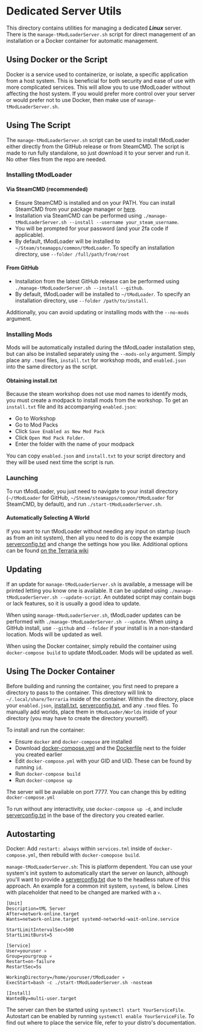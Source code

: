# Dedicated Server Utils
This directory contains utilities for managing a dedicated ***Linux*** server. There is the `manage-tModLoaderServer.sh` script for direct management of an installation or a Docker container for automatic management.

## Using Docker or the Script
Docker is a service used to containerize, or isolate, a specific application from a host system. This is beneficial for both security and ease of use with more complicated services. This will allow you to use tModLoader without affecting the host system. If you would prefer more control over your server or would prefer not to use Docker, then make use of `manage-tModLoaderServer.sh`.

## Using The Script
The `manage-tModLoaderServer.sh` script can be used to install tModLoader either directly from the GitHub release or from SteamCMD. The script is made to run fully standalone, so just download it to your server and run it. No other files from the repo are needed.

### Installing tModLoader
#### Via SteamCMD (recommended)
* Ensure SteamCMD is installed and on your PATH. You can install SteamCMD from your package manager or [here](https://developer.valvesoftware.com/wiki/SteamCMD).
* Installation via SteamCMD can be performed using `./manage-tModLoaderServer.sh --install --username your_steam_username`.
* You will be prompted for your password (and your 2fa code if applicable).
* By default, tModLoader will be installed to `~/Steam/steamapps/common/tModLoader`. To specify an installation directory, use `--folder /full/path/from/root`

#### From GitHub
* Installation from the latest GitHub release can be performed using `./manage-tModLoaderServer.sh --install --github`.
* By default, tModLoader will be installed to `~/tModLoader`. To specify an installation directory, use `--folder /path/to/install`.

Additionally, you can avoid updating or installing mods with the `--no-mods` argument.

### Installing Mods
Mods will be automatically installed during the tModLoader installation step, but can also be installed separately using the `--mods-only` argument. Simply place any `.tmod` files, `install.txt` for workshop mods, and `enabled.json` into the same directory as the script.

#### Obtaining install.txt
Because the steam workshop does not use mod names to identify mods, you must create a modpack to install mods from the workshop. To get an `install.txt` file and its accompanying `enabled.json`:
* Go to Workshop
* Go to Mod Packs
* Click `Save Enabled as New Mod Pack`
* Click `Open Mod Pack Folder`.
* Enter the folder with the name of your modpack

You can copy `enabled.json` and `install.txt` to your script directory and they will be used next time the script is run.

### Launching
To run tModLoader, you just need to navigate to your install directory (`~/tModLoader` for GitHub, `~/Steam/steamapps/common/tModLoader` for SteamCMD, by default), and run `./start-tModLoaderServer.sh`.

#### Automatically Selecting A World
If you want to run tModLoader without needing any input on startup (such as from an init system), then all you need to do is copy the example [serverconfig.txt](https://github.com/tModLoader/tModLoader/tree/1.4/patches/tModLoader/Terraria/release_extras/DedicatedServerUtils/serverconfig.txt) and change the settings how you like. Additional options can be found [on the Terraria wiki](https://terraria.wiki.gg/wiki/Server#Server_config_file)

## Updating
If an update for `manage-tModLoaderServer.sh` is available, a message will be printed letting you know one is available. It can be updated using `./manage-tModLoaderServer.sh --update-script`. An outdated script may contain bugs or lack features, so it is usually a good idea to update.

When using `manage-tModLoaderServer.sh`, tModLoader updates can be performed with `./manage-tModLoaderServer.sh --update`. When using a GitHub install, use `--github` and `--folder` if your install is in a non-standard location. Mods will be updated as well.

When using the Docker container, simply rebuild the container using `docker-compose build` to update tModLoader. Mods will be updated as well.

## Using The Docker Container
Before building and running the container, you first need to prepare a directory to pass to the container. This directory will link to `~/.local/share/Terraria` inside of the container. Within the directory, place your `enabled.json`, [install.txt](#obtaining-install.txt), [serverconfig.txt](#automatically-selecting-a-world), and any `.tmod` files. To manually add worlds, place them in `tModLoader/Worlds` inside of your directory (you may have to create the directory yourself).

To install and run the container:
* Ensure `docker` and `docker-compose` are installed
* Download [docker-compose.yml](https://github.com/tModLoader/tModLoader/tree/1.4/patches/tModLoader/Terraria/release_extras/DedicatedServerUtils/Docker/docker-compose.yml) and the [Dockerfile](https://github.com/tModLoader/tModLoader/tree/1.4/patches/tModLoader/Terraria/release_extras/DedicatedServerUtils/Docker/Dockerfile) next to the folder you created earlier
* Edit `docker-compose.yml` with your GID and UID. These can be found by running `id`.
* Run `docker-compose build`
* Run `docker-compose up`

The server will be available on port 7777. You can change this by editing `docker-compose.yml`

To run without any interactivity, use `docker-compose up -d`, and include [serverconfig.txt](#automatically-selecting-a-world) in the base of the directory you created earlier.

## Autostarting
Docker: Add `restart: always` within `services.tml` inside of `docker-compose.yml`, then rebuild with `docker-comopose build`.

`manage-tModLoaderServer.sh`: This is platform dependent. You can use your system's init system to automatically start the server on launch, although you'll want to provide a [serverconfig.txt](#serverconfig.txt) due to the headless nature of this approach. An example for a common init system, `systemd`, is below. Lines with placeholder that need to be changed are marked with a `💀`.

```
[Unit]
Description=tML Server
After=network-online.target
Wants=network-online.target systemd-networkd-wait-online.service

StartLimitIntervalSec=500
StartLimitBurst=5

[Service]
User=youruser 💀
Group=yourgroup 💀
Restart=on-failure
RestartSec=5s

WorkingDirectory=/home/youruser/tModLoader 💀
ExecStart=bash -c ./start-tModLoaderServer.sh -nosteam

[Install]
WantedBy=multi-user.target
```
The server can then be started using `systemctl start YourServiceFile`. Autostart can be enabled by running `systemctl enable YourServiceFile`. To find out where to place the service file, refer to your distro's documentation.
